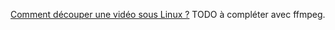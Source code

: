  [Comment découper une vidéo sous Linux ?](https://korben.info/comment-decouper-video-linux.html) 
TODO à compléter avec ffmpeg.
